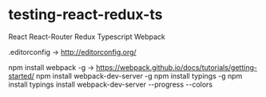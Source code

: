 # testing-react-redux-ts
React React-Router Redux Typescript Webpack


.editorconfig                         -> http://editorconfig.org/

npm install webpack -g                -> https://webpack.github.io/docs/tutorials/getting-started/
npm install webpack-dev-server -g
npm install typings -g
npm install
typings install
webpack-dev-server --progress --colors
